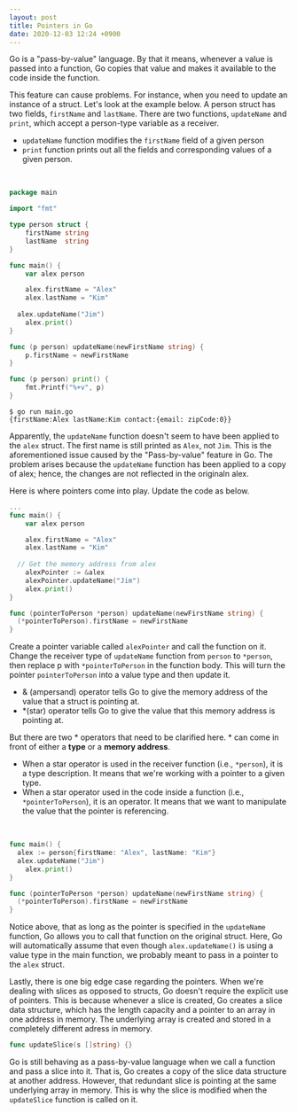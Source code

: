 ```yaml
---
layout: post
title: Pointers in Go
date: 2020-12-03 12:24 +0900
---
```


Go is a "pass-by-value" language. By that it means, whenever a value is passed into a function, Go copies that value and makes it available to the code inside the function.

This feature can cause problems. For instance, when you need to update an instance of a struct. Let's look at the example below. A person struct has two fields, `firstName` and `lastName`. There are two functions, `updateName` and `print`, which accept a person-type variable as a receiver. 

- `updateName` function modifies the `firstName` field of a given person
-  `print` function prints out all the fields and corresponding values of a given person.

<br>

```go 
package main

import "fmt"

type person struct {
	firstName string
	lastName  string
}

func main() {
	var alex person

	alex.firstName = "Alex"
	alex.lastName = "Kim"
  
  alex.updateName("Jim")
	alex.print()
}

func (p person) updateName(newFirstName string) {
	p.firstName = newFirstName
}

func (p person) print() {
	fmt.Printf("%+v", p)
}
```



```
$ go run main.go
{firstName:Alex lastName:Kim contact:{email: zipCode:0}}
```


Apparently, the `updateName` function doesn't seem to have been applied to the `alex` struct. The first name is still printed as `Alex`, not `Jim`. This is the aforementioned issue caused by the "Pass-by-value" feature in Go. The problem arises because the `updateName` function has been applied to a copy of alex; hence, the changes are not reflected in the originaln alex. 

Here is where pointers come into play. Update the code as below.

```go
...
func main() {
	var alex person

	alex.firstName = "Alex"
	alex.lastName = "Kim"
  
  // Get the memory address from alex
	alexPointer := &alex
	alexPointer.updateName("Jim")
	alex.print()
}

func (pointerToPerson *person) updateName(newFirstName string) {
  (*pointerToPerson).firstName = newFirstName
}
```


Create a pointer variable called `alexPointer` and call the function on it. Change the receiver type of `updateName` function from `person` to `*person`, then replace p with `*pointerToPerson` in the function body. This will turn the pointer `pointerToPerson` into a value type and then update it.

- & (ampersand) operator tells Go to give the memory address of the value that a struct is pointing at.
- *(star) operator tells Go to give the value that this memory address is pointing at.



But there are two * operators that need to be clarified here. * can come in front of either a **type** or a **memory address**.

- When a star operator is used in the receiver function (i.e., `*person`), it is a type description. It means that we're working with a pointer to a given type. 
- When a star operator used in the code inside a function (i.e., `*pointerToPerson`), it is an operator. It means that we want to manipulate the value that the pointer is referencing.


<br>

```go
func main() {
  alex := person{firstName: "Alex", lastName: "Kim"}
  alex.updateName("Jim")
	alex.print()
}

func (pointerToPerson *person) updateName(newFirstName string) {
  (*pointerToPerson).firstName = newFirstName
}
```

Notice above, that as long as the pointer is specified in the `updateName` function, Go allows you to call that function on the original struct. Here, Go will automatically assume that even though `alex.updateName()` is using a value type in the main function, we probably meant to pass in a pointer to the `alex` struct.


Lastly, there is one big edge case regarding the pointers. When we're dealing with slices as opposed to structs, Go doesn't require the explicit use of pointers. This is because whenever a slice is created, Go creates a slice data structure, which has the length capacity and a pointer to an array in one address in memory. The underlying array is created and stored in a completely different adress in memory.

```go
func updateSlice(s []string) {}
```

Go is still behaving as a pass-by-value language when we call a function and pass a slice into it. That is, Go creates a copy of the slice data structure at another address. However, that redundant slice is pointing at the same underlying array in memory. This is why the slice is modified when the `updateSlice` function is called on it.

